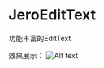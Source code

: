 # JeroEditText
功能丰富的EditText

效果展示：
![Alt text](https://github.com/ijero/JeroEditText/blob/master/imgs/Demo01.gif "简单效果展示")
